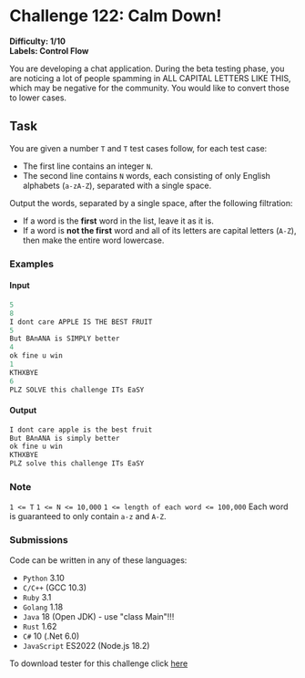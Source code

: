 # Challenge 122: Calm Down!

**Difficulty: 1/10**  
**Labels: Control Flow**

You are developing a chat application. During the beta testing phase, you are noticing a lot of people spamming in ALL CAPITAL LETTERS LIKE THIS, which may be negative for the community. You would like to convert those to lower cases.

## Task

You are given a number `T` and `T` test cases follow, for each test case:

- The first line contains an integer `N`.
- The second line contains `N` words, each consisting of only English alphabets (`a-zA-Z`), separated with a single space.

Output the words, separated by a single space, after the following filtration:

- If a word is the **first** word in the list, leave it as it is.
- If a word is **not the first** word and all of its letters are capital letters (`A-Z`), then make the entire word lowercase.

### Examples

#### Input

```rust
5
8
I dont care APPLE IS THE BEST FRUIT
5
But BAnANA is SIMPLY better
4
ok fine u win
1
KTHXBYE
6
PLZ SOLVE this challenge ITs EaSY
```

#### Output

```rust
I dont care apple is the best fruit
But BAnANA is simply better
ok fine u win
KTHXBYE
PLZ solve this challenge ITs EaSY
```

### Note

`1 <= T`
`1 <= N <= 10,000`
`1 <= length of each word <= 100,000`
Each word is guaranteed to only contain `a-z` and `A-Z`.

### Submissions

Code can be written in any of these languages:

- `Python` 3.10
- `C/C++` (GCC 10.3)
- `Ruby` 3.1
- `Golang` 1.18
- `Java` 18 (Open JDK) - use "class Main"!!!
- `Rust` 1.62
- `C#` 10 (.Net 6.0)
- `JavaScript` ES2022 (Node.js 18.2)

To download tester for this challenge click [here](https://downgit.github.io/#/home?url=https://github.com/Pomroka/PreviousChallenges/tree/main/Challenge_122)
